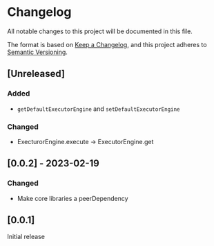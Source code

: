 # Changelog

All notable changes to this project will be documented in this file.

The format is based on [Keep a Changelog](https://keepachangelog.com/en/1.0.0/),
and this project adheres to [Semantic Versioning](https://semver.org/spec/v2.0.0.html).

## [Unreleased]

### Added
- `getDefaultExecutorEngine` and `setDefaultExecutorEngine`

### Changed
- ExecturorEngine.execute -> ExecutorEngine.get

## [0.0.2] - 2023-02-19

### Changed
- Make core libraries a peerDependency

## [0.0.1]

Initial release
